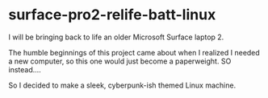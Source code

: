 # surface-pro2-relife-batt-linux

I will be bringing back to life an older Microsoft Surface laptop 2. 

The humble beginnings of this project came about when I realized I needed a new computer, so this one would just become a paperweight. SO instead....

So I decided to make a sleek, cyberpunk-ish themed Linux machine.

